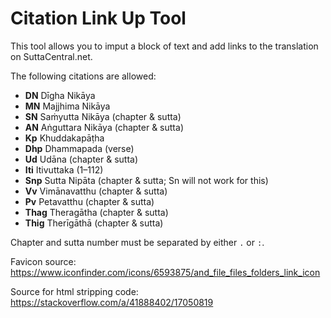 # Citation Link Up Tool

This tool allows you to imput a block of text and add links to the translation on SuttaCentral.net.

The following citations are allowed:

- **DN** Dīgha Nikāya
- **MN** Majjhima Nikāya
- **SN** Saṁyutta Nikāya (chapter & sutta)
- **AN** Aṅguttara Nikāya (chapter & sutta)
- **Kp** Khuddakapāṭha
- **Dhp** Dhammapada (verse)
- **Ud** Udāna (chapter & sutta)
- **Iti** Itivuttaka (1–112)
- **Snp** Sutta Nipāta (chapter & sutta; Sn will not work for this)
- **Vv** Vimānavatthu (chapter & sutta)
- **Pv** Petavatthu (chapter & sutta)
- **Thag** Theragātha (chapter & sutta)
- **Thig** Therīgāthā (chapter & sutta)

Chapter and sutta number must be separated by either `.` or `:`.

Favicon source:
https://www.iconfinder.com/icons/6593875/and_file_files_folders_link_icon

Source for html stripping code:
https://stackoverflow.com/a/41888402/17050819
